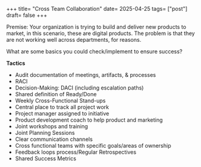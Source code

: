 +++
title= "Cross Team Collaboration"
date= 2025-04-25
tags= ["post"]
draft= false
+++

Premise: Your organization is trying to build and deliver new products to market, in this scenario, these are digital products. The problem is that they are not working well across departments, for reasons.

What are some basics you could check/implement to ensure success?

**Tactics**

* Audit documentation of meetings, artifacts, & processes
* RACI
* Decision-Making: DACI (including escalation paths)
* Shared definition of Ready/Done
* Weekly Cross-Functional Stand-ups
* Central place to track all project work
* Project manager assigned to initiative
* Product development coach to help product and marketing
* Joint workshops and training
* Joint Planning Sessions
* Clear communication channels
* Cross functional teams with specific goals/areas of ownership
* Feedback loops process/Regular Retrospectives
* Shared Success Metrics
